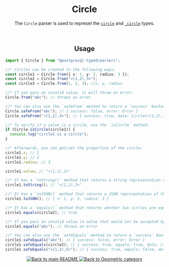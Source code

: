 <h1 align="center">
	Circle
</h1>
<p align="center">
  The <code>Circle</code> parser is used to represet the <a href="https://www.postgresql.org/docs/current/datatype-geometric.html#DATATYPE-CIRCLE"><code>circle</code></a> and <a href="https://www.postgresql.org/docs/current/datatype-geometric.html#DATATYPE-CIRCLE"><code>_circle</code></a> types.
</p>
<br/>

<!-- Usage -->
<h2 align="center">
	Usage
</h2>

```ts
import { Circle } from "@postgresql-typed/parsers";

//* Circles can be created in the following ways:
const circle1 = Circle.from({ x: 1, y: 2, radius: 3 });
const circle2 = Circle.from("<(1,2),3>");
const circle3 = Circle.from(1, 2, 3); //x, y, radius

//* If you pass an invalid value, it will throw an error:
Circle.from("abc"); // throws an error

//* You can also use the `safeFrom` method to return a `success` boolean instead of throwing an error:
Circle.safeFrom("abc"); // { success: false, error: Error }
Circle.safeFrom("<(1,2),3>"); // { success: true, data: Circle(<(1,2),3>) }

//* To verify if a value is a circle, use the `isCircle` method:
if (Circle.isCircle(circle1)) {
  console.log("circle1 is a circle");
}

//* Afterwards, you can get/set the properties of the circle:
circle1.x; // 1
circle1.y; // 2
circle1.radius; // 3

circle1.value; // "<(1,2),3>"

//* It has a `toString()` method that returns a string representation of the circle:
circle1.toString(); // "<(1,2),3>"

//* It has a `toJSON()` method that returns a JSON representation of the circle:
circle1.toJSON(); // { x: 1, y: 2, radius: 3 }

//* It has a `equals()` method that returns whether two circles are equal:
circle1.equals(circle2); // true

//* If you pass an invalid value (a value that would not be accepted by the `from` method), it will throw an error:
circle1.equals("abc"); // throws an error

//* You can also use the `safeEquals` method to return a `success` boolean instead of throwing an error:
circle1.safeEquals("abc"); // { success: false, error: Error }
circle1.safeEquals(circle2); // { success: true, equals: true, data: circle2 }
circle1.safeEquals("<(1,2),5>"); // { success: true, equals: false, data: Circle(<(1,2),5>) }
```

<p align="center">
  <!-- Back to main README button -->
  <a href="../../README.md">
    <img src="https://img.shields.io/badge/-Back%20to%20main%20README-blue" alt="Back to main README" />
  </a>
  <!-- Back to category button -->
  <a href="./Geometric.md">
    <img src="https://img.shields.io/badge/-Back%20to%20Geometric%20category-blue" alt="Back to Geometric category" />
  </a>
</p>